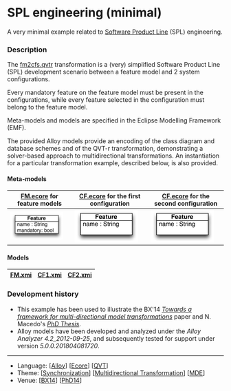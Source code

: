 # SPL engineering (minimal)

A very minimal example related to [Software Product Line](https://en.wikipedia.org/wiki/Software_product_line) (SPL) engineering.

### Description
The [fm2cfs.qvtr](Resources/fm2cfs.qvtr) transformation is a (very) simplified Software Product Line (SPL) development scenario between a feature model and 2 system configurations.

Every mandatory feature on the feature model must be present in the configurations, while every feature selected in the configuration must belong to the feature model.

Meta-models and models are specified in the Eclipse Modelling Framework (EMF).

The provided Alloy models provide an encoding of the class diagram and database schemes and of the QVT-r transformation, demonstrating a solver-based approach to multidirectional transformations. An instantiation for a particular transformation example, described below, is also provided.

#### Meta-models
| [FM.ecore](Resources/FM.ecore) for feature models | [CF.ecore](Resources/CF.ecore) for the first configuration | [CF.ecore](Resources/CF.ecore) for the second configuration |
| --- | --- | --- |
| <img src="Resources/images/FM_metamodel.png" alt="FM metamodel" width="90%"> | <img src="Resources/images/CF_metamodel.png" alt="Configuration metamodel" width="90%"> | <img src="Resources/images/CF_metamodel.png" alt="Configuration metamodel" width="90%"> |

#### Models
| [FM.xmi](Resources/FM.xmi) | [CF1.xmi](Resources/CF1.xmi) | [CF2.xmi](Resources/CF2.xmi) |
| --- | --- | --- |

### Development history
* This example has been used to illustrate the BX'14 *[Towards a framework for multi-directional model transformations](http://nmacedo.github.io/pubs.html#bx14)* paper and N. Macedo's *[PhD Thesis](http://nmacedo.github.io/pubs.html#phd14)*.
* Alloy models have been developed and analyzed under the *Alloy Analyzer 4.2_2012-09-25*, and subsequently tested for support under version *5.0.0.201804081720*.

---

* Language: [[Alloy](https://github.com/nmacedo/MSV/wiki/By-Language#alloy)] [[Ecore](https://github.com/nmacedo/MSV/wiki/By-Language#ecore)] [[QVT](https://github.com/nmacedo/MSV/wiki/By-Language#qvt)]
* Theme: [[Synchronization](https://github.com/nmacedo/MSV/wiki/By-Theme#synchronization)] [[Multidirectional Transformation](https://github.com/nmacedo/MSV/wiki/By-Theme#multidirectional-transformation)] [[MDE](https://github.com/nmacedo/MSV/wiki/By-Theme#mde)] 
* Venue: [[BX14](https://github.com/nmacedo/MSV/wiki/By-Venue#bx14)] [[PhD14](https://github.com/nmacedo/MSV/wiki/By-Venue#phd14)]
